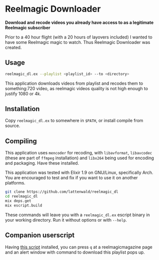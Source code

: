 # Reelmagic Downloader

**Download and recode videos you already have access to as a legitimate Reelmagic subscriber**

Prior to a 40 hour flight (with a 20 hours of layovers included) I wanted to have some Reelmagic magic to watch. Thus Reelmagic Downloader was created.

## Usage

```bash
reelmagic_dl.ex --playlist <playlist_id> --to <directory>
```

This application downloads videos from playlist and recodes them to something:720 video, as reelmagic videos quality is not high enough to justify 1080 or 4k.

## Installation

Copy `reelmagic_dl.ex` to somewhere in `$PATH`, or install compile from source.

## Compiling

This application uses `mencoder` for recoding, with `libavformat`, `libavcodec` (these are part of `ffmpeg` installation) and `libx264` being used for encoding and packaging. Have these installed.

This application was tested with Elixir 1.9 on GNU/Linux, specifically Arch. You are encouraged to test and fix if you want to use it on another platforms.

```bash
git clone https://github.com/lattenwald/reelmagic_dl
cd reelmagic_dl
mix deps.get
mix escript.build
```

These commands will leave you with a `reelmagic_dl.ex` escript binary in your working directory. Run it without options or with `--help`.

## Companion userscript

Having [this script](https://github.com/lattenwald/user.js/blob/master/reelmagic.user.js) installed, you can press `q` at a reelmagicmagazine page and an
alert window with command to download this playlist pops up.
